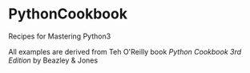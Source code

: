 # PythonCookbook
Recipes for Mastering Python3

All examples are derived from Teh O'Reilly book _Python Cookbook 3rd Edition_ by Beazley & Jones 
